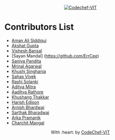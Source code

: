 <p align="center"><a href="https://www.codechefvit.com" target="_blank"><img src="https://s3.amazonaws.com/codechef_shared/sites/all/themes/abessive/logo-3.png" title="CodeChef-VIT" alt="Codechef-VIT"></a>
</p>

# Contributors List
* [Aman Ali Siddiqui](https://github.com/a-ma-n)
* [Akshat Gupta](https://github.com/akshatvg)
* [Vishesh Bansal](https://github.com/VisheshBansal)
* [Sayan Mandal] (https://github.com/ErrCee)
* [Saniya Pandita](https://github.com/Saby-Bishops)
* [Mrinal Agarwal](https://github.com/mrinalxagarwal)
* [Khushi Singhania](https://github.com/KhushiSinghania)
* [Sahas Vivek](https://github.com/sahas-01)
* [Rashi Solanki](https://github.com/rashisolanki)
* [Aditya Mitra](https://github.com/whoisaditya)
* [Aaditya Rathore](https://github.com/AadityaRathore)
* [Khushang Thakkar](https://github.com/Thakkar-Khushang)
* [Harish Edison](https://github.com/harish-edison)
* [Arnish Bhardwaj](https://github.com/Arnish-B)
* [Sarthak Bharadwaj](https://github.com/Sarthakbh321)
* [Arka Pramanik](https://github.com/APXD-git)
* [Charchit Mangal](https://github.com/charchitmangal)

<p align="center">
	With :heart: by <a href="https://www.codechefvit.com" target="_blank">CodeChef-VIT</a>
</p>

